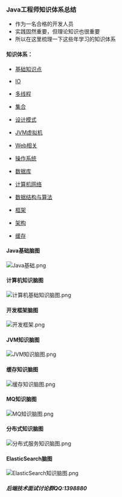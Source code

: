 ### Java工程师知识体系总结


- 作为一名合格的开发人员
- 实践固然重要，但理论知识也很重要
- 所以在这里梳理一下这些年学习的知识体系

#### 知识体系：


- [基础知识点](https://github.com/valarchie/java_technology_summary/blob/master/%E5%9F%BA%E7%A1%80%E7%9F%A5%E8%AF%86%E7%82%B9.md)  

- [IO](https://github.com/valarchie/java_technology_summary/blob/master/IO.md)
 
- [多线程](https://github.com/valarchie/java_technology_summary/blob/master/%E5%A4%9A%E7%BA%BF%E7%A8%8B.md)

- [集合](https://github.com/valarchie/java_technology_summary/blob/master/%E9%9B%86%E5%90%88.md)

- [设计模式](https://github.com/valarchie/java_technology_summary/blob/master/%E8%AE%BE%E8%AE%A1%E6%A8%A1%E5%BC%8F.md)

- [JVM虚拟机](https://github.com/valarchie/java_technology_summary/blob/master/JVM%E8%99%9A%E6%8B%9F%E6%9C%BA.md)

- [Web相关](https://github.com/valarchie/java_technology_summary/blob/master/Web%E7%9B%B8%E5%85%B3.md)

- [操作系统](https://github.com/valarchie/java_technology_summary/blob/master/%E6%93%8D%E4%BD%9C%E7%B3%BB%E7%BB%9F.md)

- [数据库](https://github.com/valarchie/java_technology_summary/blob/master/%E6%95%B0%E6%8D%AE%E5%BA%93.md)

- [计算机网络](https://github.com/valarchie/java_technology_summary/blob/master/%E8%AE%A1%E7%AE%97%E6%9C%BA%E7%BD%91%E7%BB%9C.md)

- [数据结构与算法](https://github.com/valarchie/java_technology_summary/blob/master/%E6%95%B0%E6%8D%AE%E7%BB%93%E6%9E%84%E4%B8%8E%E7%AE%97%E6%B3%95.md)

- [框架](https://github.com/valarchie/java_technology_summary/blob/master/%E6%A1%86%E6%9E%B6.md)

- [架构](https://github.com/valarchie/java_technology_summary/blob/master/%E6%9E%B6%E6%9E%84.md)
  
- [缓存](https://github.com/valarchie/java_technology_summary/blob/master/NoSql%E7%BC%93%E5%AD%98.md)

#### Java基础脑图
![Java基础.png](https://img.hacpai.com/file/2020/04/Java基础-d3d9ba98.png)
#### 计算机知识脑图
![计算机基础知识脑图.png](https://img.hacpai.com/file/2020/04/计算机基础知识脑图-84dba96c.png)
#### 开发框架脑图
![开发框架.png](https://img.hacpai.com/file/2020/04/开发框架-84c50e1a.png)
#### JVM知识脑图
![JVM知识脑图.png](https://img.hacpai.com/file/2020/04/JVM知识脑图-849b139c.png)
#### 缓存知识脑图
![缓存知识脑图.png](https://img.hacpai.com/file/2020/04/缓存知识脑图-c3b30221.png)
#### MQ知识脑图
![MQ知识脑图.png](https://img.hacpai.com/file/2020/04/MQ知识脑图-213d603e.png)
#### 分布式知识脑图
![分布式服务知识脑图.png](https://img.hacpai.com/file/2020/04/分布式服务知识脑图-736fb6f6.png)
#### ElasticSearch脑图
![ElasticSearch知识脑图.png](https://img.hacpai.com/file/2020/04/ElasticSearch知识脑图-3a73fc50.png)


##### 后端技术面试讨论群QQ:1398880
